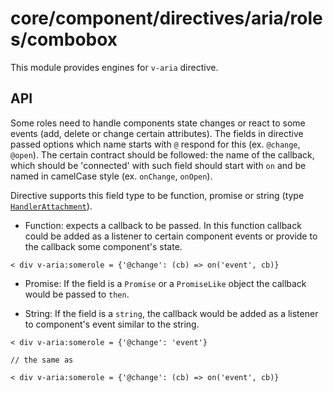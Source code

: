 # core/component/directives/aria/roles/combobox

This module provides engines for `v-aria` directive.

## API

Some roles need to handle components state changes or react to some events (add, delete or change certain attributes).
The fields in directive passed options which name starts with `@` respond for this (ex. `@change`, `@open`).
The certain contract should be followed:
the name of the callback, which should be 'connected' with such field should start with `on` and be named in camelCase style (ex. `onChange`, `onOpen`).

Directive supports this field type to be function, promise or string (type [`HandlerAttachment`](`core/component/directives/aria/roles/interface.ts`)).
- Function:
expects a callback to be passed.
In this function callback could be added as a listener to certain component events or provide to the callback some component's state.

```
< div v-aria:somerole = {'@change': (cb) => on('event', cb)}
```

- Promise:
If the field is a `Promise` or a `PromiseLike` object the callback would be passed to `then`.

- String:
If the field is a `string`, the callback would be added as a listener to component's event similar to the string.

```
< div v-aria:somerole = {'@change': 'event'}

// the same as

< div v-aria:somerole = {'@change': (cb) => on('event', cb)}
```
